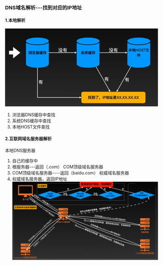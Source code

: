 ### DNS域名解析---找到对应的IP地址

#### 1.本地解析

![DNS本地解析流程](../../img/DNSLocal.jpg 'DNS本地解析流程')

1. 浏览器DNS缓存中查找
2. 系统DNS缓存中查找
3. 本地HOST文件查找

#### 2.互联网域名服务器解析
本地DNS服务器
1. 自己的缓存中
2. 根服务器---返回（.com） COM顶级域名服务器
3. COM顶级域名服务器----返回（baidu.com） 权威域名服务器
4. 权威域名服务器，返回IP地址
![DNS解析全流程](../../img/DNSAll.jpg 'DNS解析全流程')
